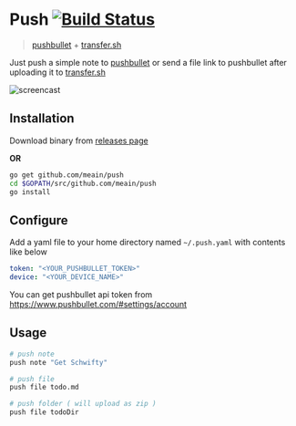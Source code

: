 # Push [![Build Status](https://travis-ci.org/meain/push.svg?branch=master)](https://travis-ci.org/meain/push)

> [pushbullet](https://www.pushbullet.com/) + [transfer.sh](https://transfer.sh/)

Just push a simple note to [pushbullet](https://www.pushbullet.com/) or send a file link to pushbullet after uploading it to [transfer.sh](https://transfer.sh/)

![screencast](https://i.imgur.com/EnCKJTE.gif)

## Installation

Download binary from [releases page](https://github.com/meain/push/releases)

**OR**

```sh
go get github.com/meain/push
cd $GOPATH/src/github.com/meain/push
go install
```

## Configure

Add a yaml file to your home directory named `~/.push.yaml` with contents like below

```yaml
token: "<YOUR_PUSHBULLET_TOKEN>"
device: "<YOUR_DEVICE_NAME>"
```

You can get pushbullet api token from https://www.pushbullet.com/#settings/account

## Usage

```sh
# push note
push note "Get Schwifty"

# push file
push file todo.md

# push folder ( will upload as zip )
push file todoDir
```
